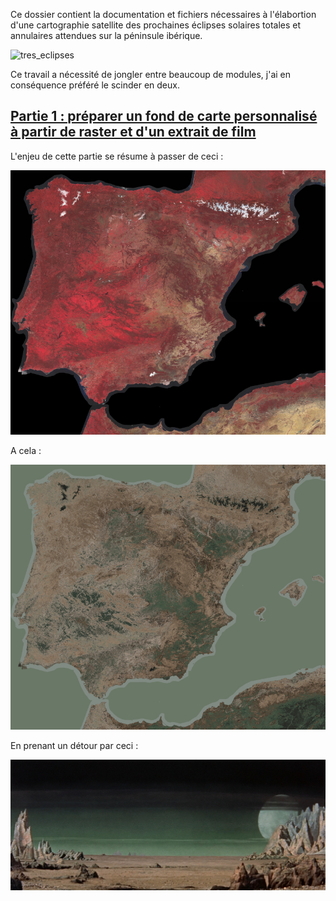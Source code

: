Ce dossier contient la documentation et fichiers nécessaires à l'élabortion d'une cartographie satellite des prochaines éclipses solaires totales et annulaires attendues sur la péninsule ibérique.

![tres_eclipses](https://github.com/raphadasilva/blog_rdasilva/blob/master/geographie/tres_eclipses/data/eclipses_espana.jpg)

Ce travail a nécessité de jongler entre beaucoup de modules, j'ai en conséquence préféré le scinder en deux.

## [Partie 1 : préparer un fond de carte personnalisé à partir de raster et d'un extrait de film](https://github.com/raphadasilva/blog_rdasilva/blob/master/geographie/tres_eclipses/fond-carte_rasterio-cv2-kmeans.ipynb)

L'enjeu de cette partie se résume à passer de ceci :

![ir_espana](https://github.com/raphadasilva/blog_rdasilva/blob/master/geographie/tres_eclipses/data/espagne_r.jpg)

A cela :

![espana_pi](https://github.com/raphadasilva/blog_rdasilva/blob/master/geographie/tres_eclipses/data/espagne_16pi_r.jpg)

En prenant un détour par ceci :

![planete_interdite](https://github.com/raphadasilva/blog_rdasilva/blob/master/geographie/tres_eclipses/data/forbidden_planet.jpg)
